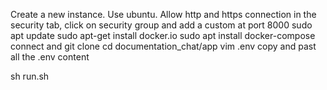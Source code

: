 Create a new instance. Use ubuntu. Allow http and https connection
in the security tab, click on security group and add a custom at port 8000
sudo apt update
sudo apt-get install docker.io
sudo apt install docker-compose
connect and git clone
cd documentation_chat/app
vim .env
copy and past all the .env content

sh run.sh
